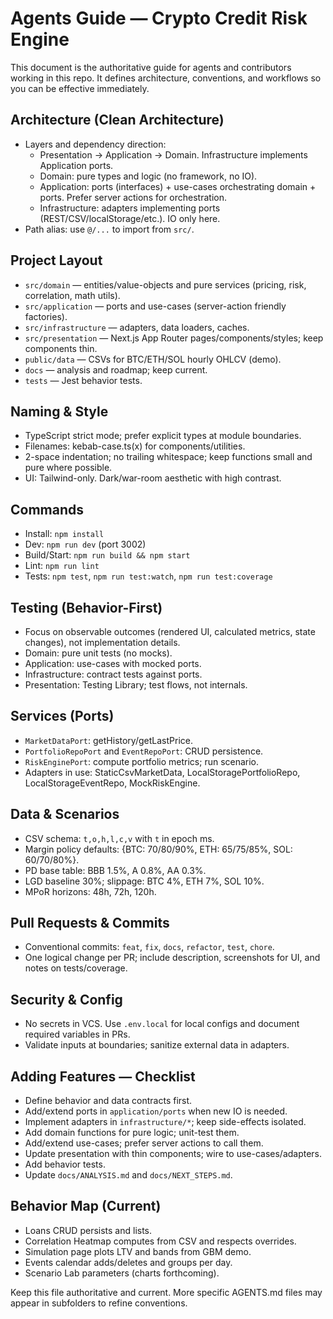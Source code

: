 # Agents Guide — Crypto Credit Risk Engine

This document is the authoritative guide for agents and contributors working in this repo. It defines architecture, conventions, and workflows so you can be effective immediately.

## Architecture (Clean Architecture)
- Layers and dependency direction:
  - Presentation → Application → Domain. Infrastructure implements Application ports.
  - Domain: pure types and logic (no framework, no IO).
  - Application: ports (interfaces) + use-cases orchestrating domain + ports. Prefer server actions for orchestration.
  - Infrastructure: adapters implementing ports (REST/CSV/localStorage/etc.). IO only here.
- Path alias: use `@/...` to import from `src/`.

## Project Layout
- `src/domain` — entities/value-objects and pure services (pricing, risk, correlation, math utils).
- `src/application` — ports and use-cases (server-action friendly factories).
- `src/infrastructure` — adapters, data loaders, caches.
- `src/presentation` — Next.js App Router pages/components/styles; keep components thin.
- `public/data` — CSVs for BTC/ETH/SOL hourly OHLCV (demo).
- `docs` — analysis and roadmap; keep current.
- `tests` — Jest behavior tests.

## Naming & Style
- TypeScript strict mode; prefer explicit types at module boundaries.
- Filenames: kebab-case.ts(x) for components/utilities.
- 2-space indentation; no trailing whitespace; keep functions small and pure where possible.
- UI: Tailwind-only. Dark/war-room aesthetic with high contrast.

## Commands
- Install: `npm install`
- Dev: `npm run dev` (port 3002)
- Build/Start: `npm run build && npm start`
- Lint: `npm run lint`
- Tests: `npm test`, `npm run test:watch`, `npm run test:coverage`

## Testing (Behavior-First)
- Focus on observable outcomes (rendered UI, calculated metrics, state changes), not implementation details.
- Domain: pure unit tests (no mocks).
- Application: use-cases with mocked ports.
- Infrastructure: contract tests against ports.
- Presentation: Testing Library; test flows, not internals.

## Services (Ports)
- `MarketDataPort`: getHistory/getLastPrice.
- `PortfolioRepoPort` and `EventRepoPort`: CRUD persistence.
- `RiskEnginePort`: compute portfolio metrics; run scenario.
- Adapters in use: StaticCsvMarketData, LocalStoragePortfolioRepo, LocalStorageEventRepo, MockRiskEngine.

## Data & Scenarios
- CSV schema: `t,o,h,l,c,v` with `t` in epoch ms.
- Margin policy defaults: {BTC: 70/80/90%, ETH: 65/75/85%, SOL: 60/70/80%}.
- PD base table: BBB 1.5%, A 0.8%, AA 0.3%.
- LGD baseline 30%; slippage: BTC 4%, ETH 7%, SOL 10%.
- MPoR horizons: 48h, 72h, 120h.

## Pull Requests & Commits
- Conventional commits: `feat`, `fix`, `docs`, `refactor`, `test`, `chore`.
- One logical change per PR; include description, screenshots for UI, and notes on tests/coverage.

## Security & Config
- No secrets in VCS. Use `.env.local` for local configs and document required variables in PRs.
- Validate inputs at boundaries; sanitize external data in adapters.

## Adding Features — Checklist
- Define behavior and data contracts first.
- Add/extend ports in `application/ports` when new IO is needed.
- Implement adapters in `infrastructure/*`; keep side-effects isolated.
- Add domain functions for pure logic; unit-test them.
- Add/extend use-cases; prefer server actions to call them.
- Update presentation with thin components; wire to use-cases/adapters.
- Add behavior tests.
- Update `docs/ANALYSIS.md` and `docs/NEXT_STEPS.md`.

## Behavior Map (Current)
- Loans CRUD persists and lists.
- Correlation Heatmap computes from CSV and respects overrides.
- Simulation page plots LTV and bands from GBM demo.
- Events calendar adds/deletes and groups per day.
- Scenario Lab parameters (charts forthcoming).

Keep this file authoritative and current. More specific AGENTS.md files may appear in subfolders to refine conventions.
